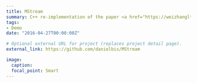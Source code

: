 ```yaml
---
title: MStream
summary: C++ re-implementation of the paper <a href="https://weizhangltt.github.io/paper/yin-kdd18.pdf"> Model-based Clustering of Short Text Streams </a> by Yin et al, published at KDD 2018
tags:
- Demo
date: "2016-04-27T00:00:00Z"

# Optional external URL for project (replaces project detail page).
external_link: https://github.com/danielbis/MStream

image:
  caption: 
  focal_point: Smart
---
```


